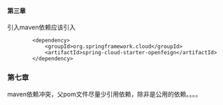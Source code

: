 #### 第三章
引入maven依赖应该引入
```$xml
        <dependency>
            <groupId>org.springframework.cloud</groupId>
            <artifactId>spring-cloud-starter-openfeign</artifactId>
        </dependency>
```
### 第七章
maven依赖冲突，父pom文件尽量少引用依赖，除非是公用的依赖。。。。